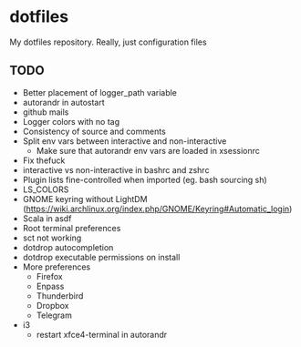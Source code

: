 # dotfiles
My dotfiles repository. Really, just configuration files

## TODO
- Better placement of logger_path variable
- autorandr in autostart
- github mails
- Logger colors with no tag
- Consistency of source and comments
- Split env vars between interactive and non-interactive
  + Make sure that autorandr env vars are loaded in xsessionrc
- Fix thefuck
- interactive vs non-interactive in bashrc and zshrc
- Plugin lists fine-controlled when imported (eg. bash sourcing sh)
- LS_COLORS
- GNOME keyring without LightDM
  (https://wiki.archlinux.org/index.php/GNOME/Keyring#Automatic_login)
- Scala in asdf
- Root terminal preferences
- sct not working
- dotdrop autocompletion
- dotdrop executable permissions on install
- More preferences
  + Firefox
  + Enpass
  + Thunderbird
  + Dropbox
  + Telegram
- i3
  + restart xfce4-terminal in autorandr
